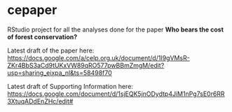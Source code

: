 # cepaper
RStudio project for all the analyses done for the paper **Who bears the cost of forest conservation?**

Latest draft of the paper here:
https://docs.google.com/a/celp.org.uk/document/d/1I9gVMsR-ZKr4BbS3aCd9tUKxVW89qRO577pwBBmZmgM/edit?usp=sharing_eixpa_nl&ts=58498f70

Latest draft of Supporting Information here:
https://docs.google.com/document/d/1sjEQK5jnODydtp4JiM1nPg7sE0r6RR3XtuqADdEnZHc/edit#